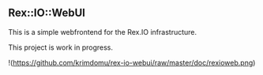 ## Rex::IO::WebUI

This is a simple webfrontend for the Rex.IO infrastructure. 

This project is work in progress.

!(https://github.com/krimdomu/rex-io-webui/raw/master/doc/rexioweb.png)

